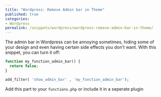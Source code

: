 ```yaml
---
title: "Wordpress: Remove Admin bar in Theme"
published: true
categories:
- Wordpress
permalink: /snippets/wordpress/wordpress-remove-admin-bar-in-theme/
---
```


The admin bar in Wordpress can be annoying sometimes, hiding some of your design and even having certain side effects you don't want. With this snippet, you can turn it off:

```php
function my_function_admin_bar() {
  return false;
}

add_filter( 'show_admin_bar' , 'my_function_admin_bar');
```

Add this part to your `functions.php` or include it in a seperate plugin
